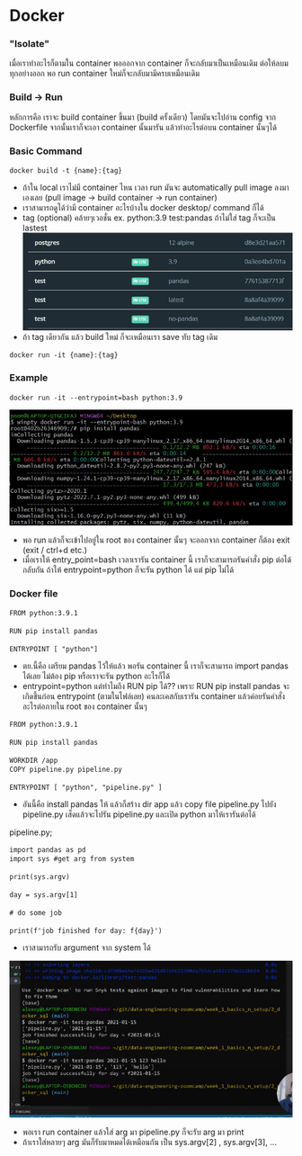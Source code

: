 # Docker
### "Isolate"
เมื่อเราทำอะไรก็ตามใน container พอออกจาก container ก็จะกลับมาเป็นเหมือนเดิม ต่อให้ลบมทุกอย่างออก พอ run container ใหม่ก็จะกลับมามีครบเหมือนเดิม

### Build -> Run
หลักการคือ เราจะ build container ขึ้นมา (build ครั้งเดียว) โดยมันจะไปอ่าน config จาก Dockerfile จากนั้นเราก็จะเอา container นั้นมารัน แล้วทำอะไรต่อบน container นั้นๆได้

### Basic Command
~~~ 
docker build -t {name}:{tag}
~~~ 
- ถ้าใน local เราไม่มี container ไหน เวลา run มันจะ automatically pull image ลงมาเองเลย (pull image -> build container -> run container) 
- เราสามารถดูได้ว่ามี container อะไรบ้างใน docker desktop/ command ก็ได้
- tag (optional) คล้ายๆเวอชั่น ex. python:3.9 test:pandas ถ้าไม่ใส่ tag ก็จะเป็น lastest 
![](image/tag.jpg)
- ถ้า tag เดียวกัน แล้ว build ใหม่ ก็จะเหมือนเรา save ทับ tag เดิม 

~~~ 
docker run -it {name}:{tag}
~~~

### Example
~~~
docker run -it --entrypoint=bash python:3.9
~~~
![](image/entry_point_bash.jpg)
- พอ run แล้วก็จะเข้าไปอยู่ใน root ของ container นั้นๆ จะออกจาก container ก็ต้อง exit (exit / ctrl+d etc.)
- เมื่อเราให้ entry_point=bash เวลาเรารัน container นี้ เราก็จะสามารถรันคำสั่ง pip ต่อได้ กลับกัน ถ้าให้ entrypoint=python ก็จะรัน python ได้ แต่ pip ไม่ได้

### Docker file
~~~
FROM python:3.9.1

RUN pip install pandas

ENTRYPOINT [ "python"]
~~~

- ตย.นี้คือ เตรียม pandas ไว้ให้แล้ว พอรัน container นี้ เราก็จะสามารถ import pandas ได้เลย ไม่ต้อง pip หรือเราจะรัน python อะไรก็ได้
- entrypoint=python แต่ทำไมถึง RUN pip ได้?? เพราะ RUN pip install pandas จะเกิดขึ้นก่อน entrypoint (ตามในไฟล์เลย) คนละเคสกับเรารัน container แล้วค่อยรันคำสั่งอะไรต่อภายใน root ของ container นั้นๆ


~~~
FROM python:3.9.1

RUN pip install pandas

WORKDIR /app
COPY pipeline.py pipeline.py

ENTRYPOINT [ "python", "pipeline.py" ]
~~~
- อันนี้คือ install pandas ให้ แล้วก็สร้าง dir app แล้ว copy file pipeline.py ไปยัง pipeline.py เส็ดแล้วจะไปรัน pipeline.py และเปิด python มาให้เรารันต่อได้


pipeline.py;
~~~
import pandas as pd
import sys #get arg from system

print(sys.argv)

day = sys.argv[1]

# do some job

print(f'job finished for day: f{day}')
~~~
- เราสามารถรับ argument จาก system ได้ 

![](image/sys_arg.PNG)

- พอเรา run container แล้วใส่ arg มา pipeline.py ก็จะรับ arg มา print 
- ถ้าเราใส่หลายๆ arg มันก็รับมาหมดได้เหมือนกัน เป็น sys.argv[2] , sys.argv[3], ...

